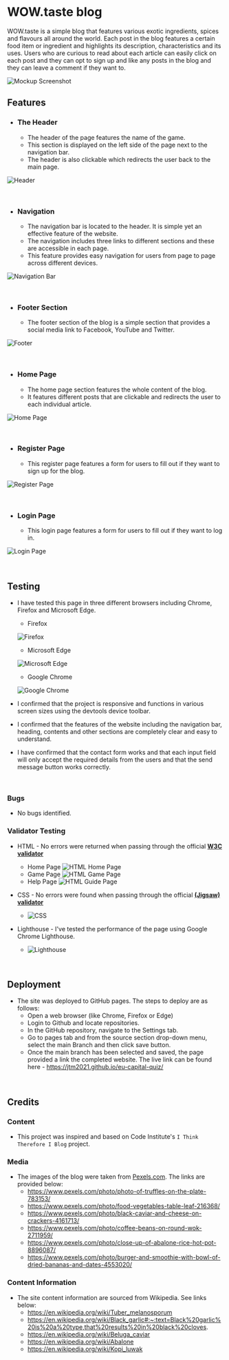 # WOW.taste blog

WOW.taste is a simple blog that features various exotic ingredients, spices and flavours all around the world. Each post in the blog features a certain food item or ingredient and highlights its description, characteristics and its uses. Users who are curious to read about each article can easily click on each post and they can opt to sign up and like any posts in the blog and they can leave a comment if they want to.



![Mockup Screenshot](media/mockup-screen.jpg)


## Features ##
- ### The Header ###
    - The header of the page features the name of the game.
    - This section is displayed on the left side of the page next to the navigation bar. 
    - The header is also clickable which redirects the user back to the main page.

![Header](../wowtaste/media/header.PNG)

<br>

- ### Navigation ###
    - The navigation bar is located to the header. It is simple yet an effective feature of the website.
    - The navigation includes three links to different sections and these are accessible in each page.
    - This feature provides easy navigation for users from page to page across different devices.

![Navigation Bar](../wowtaste/media/navbar.png)

<br>


- ### Footer Section ###
    - The footer section of the blog is a simple section that provides a social media link to Facebook, YouTube and Twitter.
    
 
![Footer](../wowtaste/media/footer.PNG)

<br>

- ### Home Page ###
    - The home page section features the whole content of the blog.
    - It features different posts that are clickable and redirects the user to each individual article.


![Home Page](../wowtaste/media/main-page.PNG)


<br>

- ### Register Page ###
    - This register page features a form for users to fill out if they want to sign up for the blog.
 
![Register Page](../wowtaste/media/sign-up.PNG)

<br>

- ### Login Page ###
    - This login page features a form for users to fill out if they want to log in.
 
![Login Page](../wowtaste/media/login.PNG)

<br>

## Testing ##

- I have tested this page in three different browsers including Chrome, Firefox and Microsoft Edge.
    - Firefox 

    ![Firefox](images-readme/mozilla.jpg)

    - Microsoft Edge

    ![Microsoft Edge](images-readme/edge.jpg)

    - Google Chrome

    ![Google Chrome](images-readme/google.jpg)

- I confirmed that the project is responsive and functions in various screen sizes using the devtools device toolbar.    
- I confirmed that the features of the website including the navigation bar, heading, contents and other sections are completely clear and easy to understand.
- I have confirmed that the contact form works and that each input field will only accept the required details from the users and that the send message button works correctly.

<br>

### Bugs ###
- No bugs identified.

### Validator Testing ###
- HTML - No errors were returned when passing through the official [**W3C validator**](https://validator.w3.org/#validate_by_input+with_options)
    - Home Page
        ![HTML Home Page](images-readme/home.jpg)
    - Game Page
        ![HTML Game Page](images-readme/game.jpg)
    - Help Page
        ![HTML Guide Page](images-readme/guide.jpg)


- CSS - No errors were found when passing through the official [**(Jigsaw) validator**](https://jigsaw.w3.org/css-validator/#validate_by_input)
    - ![CSS](images-readme/css.jpg)

- Lighthouse - I've tested the performance of the page using Google Chrome Lighthouse.
    - ![Lighthouse](images-readme/lighthouse.jpg)

<br>

## Deployment ##
- The site was deployed to GitHub pages. The steps to deploy are as follows:
    - Open a web browser (like Chrome, Firefox or Edge)
    - Login to Github and locate repositories.
    - In the GitHub repository, navigate to the Settings tab.
    - Go to pages tab and from the source section drop-down menu, select the main Branch and then click save button.
    - Once the main branch has been selected and saved, the page provided a link the completed website. 
The live link can be found here - https://jtm2021.github.io/eu-capital-quiz/

<br>

## Credits ##

### Content ###
- This project was inspired and based on Code Institute's `I Think Therefore I Blog` project.

### Media ###

- The images of the blog were taken from [Pexels.com](https://pixabay.com/). The links are provided below:
    - https://www.pexels.com/photo/photo-of-truffles-on-the-plate-783153/
    - https://www.pexels.com/photo/food-vegetables-table-leaf-216368/
    - https://www.pexels.com/photo/black-caviar-and-cheese-on-crackers-4161713/
    - https://www.pexels.com/photo/coffee-beans-on-round-wok-2711959/
    - https://www.pexels.com/photo/close-up-of-abalone-rice-hot-pot-8896087/
    - https://www.pexels.com/photo/burger-and-smoothie-with-bowl-of-dried-bananas-and-dates-4553020/

### Content Information ###

- The site content information are sourced from Wikipedia. See links below:
    - https://en.wikipedia.org/wiki/Tuber_melanosporum
    - https://en.wikipedia.org/wiki/Black_garlic#:~:text=Black%20garlic%20is%20a%20type,that%20results%20in%20black%20cloves.
    - https://en.wikipedia.org/wiki/Beluga_caviar
    - https://en.wikipedia.org/wiki/Abalone
    - https://en.wikipedia.org/wiki/Kopi_luwak
